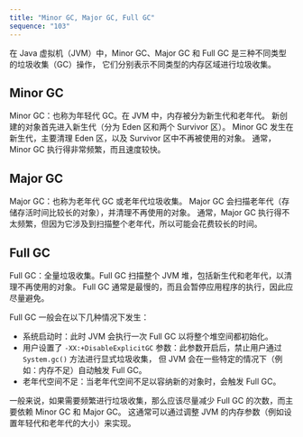 ```yaml
---
title: "Minor GC, Major GC, Full GC"
sequence: "103"
---
```


在 Java 虚拟机（JVM）中，Minor GC、Major GC 和 Full GC 是三种不同类型的垃圾收集（GC）操作，
它们分别表示不同类型的内存区域进行垃圾收集。

## Minor GC

Minor GC：也称为年轻代 GC。在 JVM 中，内存被分为新生代和老年代。
新创建的对象首先进入新生代（分为 Eden 区和两个 Survivor 区）。
Minor GC 发生在新生代，主要清理 Eden 区，以及 Survivor 区中不再被使用的对象。
通常，Minor GC 执行得非常频繁，而且速度较快。

## Major GC

Major GC：也称为老年代 GC 或老年代垃圾收集。
Major GC 会扫描老年代（存储存活时间比较长的对象），并清理不再使用的对象。
通常，Major GC 执行得不太频繁，但因为它涉及到扫描整个老年代，所以可能会花费较长的时间。

## Full GC

Full GC：全量垃圾收集。Full GC 扫描整个 JVM 堆，包括新生代和老年代，以清理不再使用的对象。
Full GC 通常是最慢的，而且会暂停应用程序的执行，因此应尽量避免。

Full GC 一般会在以下几种情况下发生：

- 系统启动时：此时 JVM 会执行一次 Full GC 以将整个堆空间都初始化。
- 用户设置了 `-XX:+DisableExplicitGC` 参数：此参数开启后，禁止用户通过 `System.gc()` 方法进行显式垃圾收集，
  但 JVM 会在一些特定的情况下（例如：内存不足）自动触发 Full GC。
- 老年代空间不足：当老年代空间不足以容纳新的对象时，会触发 Full GC。

一般来说，如果需要频繁进行垃圾收集，那么应该尽量减少 Full GC 的次数，而主要依赖 Minor GC 和 Major GC。
这通常可以通过调整 JVM 的内存参数（例如设置年轻代和老年代的大小）来实现。
